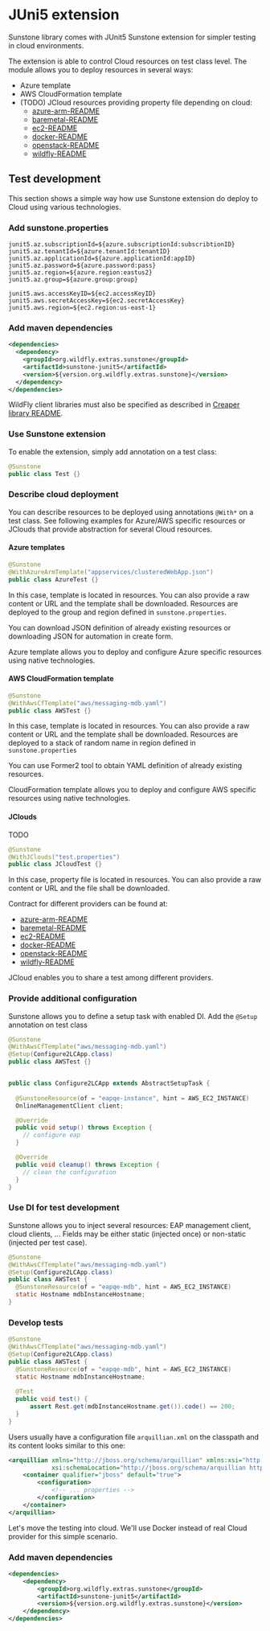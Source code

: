 # JUni5 extension

Sunstone library comes with JUnit5 Sunstone extension for simpler testing in cloud environments.

The extension is able to control Cloud resources on test class level. The module allows you to deploy resources in several ways: 
- Azure template
- AWS CloudFormation template
- (TODO) JCloud resources providing property file depending on cloud:
  - [azure-arm-README](azure-arm-README.md) 
  - [baremetal-README](baremetal-README.md) 
  - [ec2-README](ec2-README.md) 
  - [docker-README](docker-README.md) 
  - [openstack-README](openstack-README.md) 
  - [wildfly-README](wildfly-README.md)

## Test development

This section shows a simple way how use Sunstone extension do deploy to Cloud using various technologies.

### Add sunstone.properties
```properties
junit5.az.subscriptionId=${azure.subscriptionId:subscribtionID}
junit5.az.tenantId=${azure.tenantId:tenantID}
junit5.az.applicationId=${azure.applicationId:appID}
junit5.az.password=${azure.password:pass}
junit5.az.region=${azure.region:eastus2}
junit5.az.group=${azure.group:group}

junit5.aws.accessKeyID=${ec2.accessKeyID}
junit5.aws.secretAccessKey=${ec2.secretAccessKey}
junit5.aws.region=${ec2.region:us-east-1}

```

### Add maven dependencies

```xml
<dependencies>
  <dependency>
    <groupId>org.wildfly.extras.sunstone</groupId>
    <artifactId>sunstone-junit5</artifactId>
    <version>${version.org.wildfly.extras.sunstone}</version>
  </dependency>
</dependencies>
```
WildFly client libraries must also be specified as described
in [Creaper library README](https://github.com/wildfly-extras/creaper/blob/master/README.md#jboss-as-7--wildfly-client-libraries).

### Use Sunstone extension
To enable the extension, simply add annotation on a test class:
```Java
@Sunstone
public class Test {}
```



### Describe cloud deployment
You can describe resources to be deployed using annotations `@With*` on a test class. See following examples for Azure/AWS specific resources or JClouds that provide abstraction for several Cloud resources.

#### Azure templates

```java
@Sunstone
@WithAzureArmTemplate("appservices/clusteredWebApp.json")
public class AzureTest {}
```

In this case, template is located in resources. You can also provide a raw content or URL and the template shall be downloaded. Resources are deployed to the group and region defined in `sunstone.properties`.

You can download JSON definition of already existing resources or downloading JSON for automation in create form.

Azure template allows you to deploy and configure Azure specific resources using native technologies.

#### AWS CloudFormation template

```java
@Sunstone
@WithAwsCfTemplate("aws/messaging-mdb.yaml")
public class AWSTest {}
```

In this case, template is located in resources. You can also provide a raw content or URL and the template shall be downloaded. Resources are deployed to a stack of random name in region defined in `sunstone.properties`

You can use Former2 tool to obtain YAML definition of already existing resources.

CloudFormation template allows you to deploy and configure AWS specific resources using native technologies.

#### JClouds
TODO

```java
@Sunstone
@WithJClouds("test.properties")
public class JCloudTest {}
```

In this case, property file is located in resources. You can also provide a raw content or URL and the file shall be downloaded.

Contract for different providers can be found at:
- [azure-arm-README](azure-arm-README.md)
- [baremetal-README](baremetal-README.md)
- [ec2-README](ec2-README.md)
- [docker-README](docker-README.md)
- [openstack-README](openstack-README.md)
- [wildfly-README](wildfly-README.md)

JCloud enables you to share a test among different providers.

### Provide additional configuration
Sunstone allows you to define a setup task with enabled DI. Add the `@Setup` annotation on test class

```java
@Sunstone
@WithAwsCfTemplate("aws/messaging-mdb.yaml")
@Setup(Configure2LCApp.class)
public class AWSTest {}
```
```java

public class Configure2LCApp extends AbstractSetupTask {
    
  @SunstoneResource(of = "eapqe-instance", hint = AWS_EC2_INSTANCE)
  OnlineManagementClient client;

  @Override
  public void setup() throws Exception {
    // configure eap
  }

  @Override
  public void cleanup() throws Exception {
    // clean the configuration
  }
}
```


### Use DI for test development
Sunstone allows you to inject several resources: EAP management client, cloud clients, ... Fields may be either static (injected once) or non-static (injected per test case).

```java
@Sunstone
@WithAwsCfTemplate("aws/messaging-mdb.yaml")
@Setup(Configure2LCApp.class)
public class AWSTest {
  @SunstoneResource(of = "eapqe-mdb", hint = AWS_EC2_INSTANCE)
  static Hostname mdbInstanceHostname;
}
```

### Develop tests
```java
@Sunstone
@WithAwsCfTemplate("aws/messaging-mdb.yaml")
@Setup(Configure2LCApp.class)
public class AWSTest {
  @SunstoneResource(of = "eapqe-mdb", hint = AWS_EC2_INSTANCE)
  static Hostname mdbInstanceHostname;
  
  @Test
  public void test() {
      assert Rest.get(mdbInstanceHostname.get()).code() == 200;
  }
}
```

Users usually have a configuration file `arquillian.xml` on the classpath and its content looks similar to this one:

```xml
<arquillian xmlns="http://jboss.org/schema/arquillian" xmlns:xsi="http://www.w3.org/2001/XMLSchema-instance"
            xsi:schemaLocation="http://jboss.org/schema/arquillian http://jboss.org/schema/arquillian/arquillian_1_0.xsd">
    <container qualifier="jboss" default="true">
        <configuration>
            <!-- ... properties -->
        </configuration>
    </container>
</arquillian>
```

Let's move the testing into cloud. We'll use Docker instead of real Cloud provider for this simple scenario.

### Add maven dependencies

```xml
<dependencies>
    <dependency>
        <groupId>org.wildfly.extras.sunstone</groupId>
        <artifactId>sunstone-junit5</artifactId>
        <version>${version.org.wildfly.extras.sunstone}</version>
    </dependency>
</dependencies>
```

